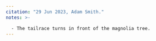 ```yaml
---
citation: "29 Jun 2023, Adam Smith."
notes: >-

  - The tailrace turns in front of the magnolia tree.
---
```




